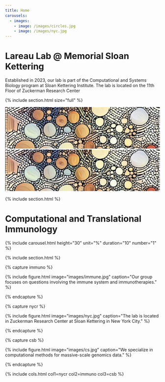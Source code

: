 ```yaml
---
title: Home
carousels:
  - images: 
    - image: /images/circles.jpg
    - image: /images/nyc.jpg
---
```


# Lareau Lab @ Memorial Sloan Kettering

Established in 2023, our lab is part of the Computational and Systems Biology program at Sloan Kettering Institute. 
The lab is located on the 11th Floor of Zuckerman Research Center


{% include section.html size="full" %}

[![See our research,80%](/images/circles.jpg)](https://clareaulab.com/research/)
[![View our research,60%](/images/circles.jpg)](research)



{% include section.html %}


# Computational and Translational Immunology

{% include carousel.html height="30" unit="%" duration="10" number="1" %}


{% include section.html %}

{% capture immuno %}

{%
  include figure.html
  image="images/immune.jpg"
  caption="Our group focuses on questions involving the immune system and immunotherapies."
%}

{% endcapture %}

{% capture nycr %}

{%
  include figure.html
  image="images/nyc.jpg"
  caption="The lab is located in Zuckerman Research Center at Sloan Kettering in New York City."
%}

{% endcapture %}

{% capture csb %}

{%
  include figure.html
  image="images/cs.jpg"
  caption="We specialize in computational methods for massive-scale genomics data."
%}

{% endcapture %}

{% include cols.html col1=nycr col2=immuno col3=csb %}


